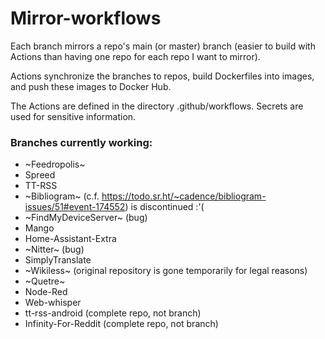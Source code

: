 # Mirror-workflows

Each branch mirrors a repo's main (or master) branch (easier to build with Actions than having one repo for each repo I want to mirror).

Actions synchronize the branches to repos, build Dockerfiles into images, and push these images to Docker Hub.

The Actions are defined in the directory .github/workflows. Secrets are used for sensitive information.

### Branches currently working:

- ~Feedropolis~
- Spreed
- TT-RSS
- ~Bibliogram~ (c.f. https://todo.sr.ht/~cadence/bibliogram-issues/51#event-174552) is discontinued :'(
- ~FindMyDeviceServer~ (bug)
- Mango
- Home-Assistant-Extra
- ~Nitter~ (bug)
- SimplyTranslate
- ~Wikiless~ (original repository is gone temporarily for legal reasons)
- ~Quetre~
- Node-Red
- Web-whisper
- tt-rss-android (complete repo, not branch)
- Infinity-For-Reddit (complete repo, not branch)
